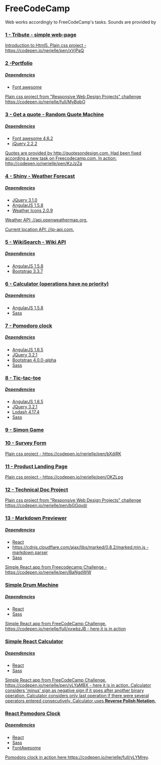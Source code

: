 # FreeCodeCamp
Web works accordingly to FreeCodeCamp's tasks.
Sounds are provided by  <a href="https://sampleswap.org" target="_blank">
    
<h3>1 - Tribute - simple web-page</h3>
Introduction to Html5. Plain css project - https://codepen.io/nerielle/pen/xVjPaQ

<h3>2 -Portfolio</h3>
<h5>Dependencies</h5>
<ul>
<li>Font awesome</li>
</ul>
Plain css project from "Responsive Web Design Projects" challenge https://codepen.io/nerielle/full/MyBqbO

<h3>3 - Get a quote - Random Quote Machine</h3>
<h5>Dependencies</h5>
<ul>
<li>Font awesome 4.6.2</li>
  <li>jQuery 2.2.2</li>
</ul>
Quotes are provided by http://quotesondesign.com.
Had been fixed according a new task on Freecodecamp.com. In action: http://codepen.io/nerielle/pen/KzJzZa

<h3>4 - Shiny - Weather Forecast</h3>
<h5>Dependencies</h5>
<ul>
<li>JQuery 3.1.0</li>
<li>AngularJS 1.5.8</li>
<li>Weather Icons 2.0.9</li>
</ul>
<p>Weather API: //api.openweathermap.org.</p>
<p>Current location API: //ip-api.com.</p>

<h3>5 - WikiSearch - Wiki API</h3>
<h5>Dependencies</h5>
<ul>
<li>AngularJS 1.5.8</li>
<li>Bootstrap 3.3.7</li>
</ul>

<h3>6 - Calculator (operations have no priority)</h3>
<h5>Dependencies</h5>
<ul>
<li>AngularJS 1.5.8</li>
<li>Sass</li>
</ul>

<h3>7 - Pomodoro clock</h3>
<h5>Dependencies</h5>
<ul>
<li>AngularJS 1.6.5</li>
<li>JQuery 3.2.1</li>
<li>Bootstrap 4.0.0-alpha</li>
<li>Sass</li>
</ul>


<h3>8 - Tic-tac-toe</h3>
<h5>Dependencies</h5>
<ul>
<li>AngularJS 1.6.5</li>
<li>JQuery 3.2.1</li>
<li>Lodash 4.17.4</li>
<li>Sass</li>
</ul>
<h3>9 - Simon Game</h3>
<h3>10 - Survey Form</h3>
Plain css project - https://codepen.io/nerielle/pen/bXdjRK
<h3>11 - Product Landing Page</h3>
Plain css project - https://codepen.io/nerielle/pen/OKZLpg
<h3>12 - Technical Doc Project</h3>
Plain css project from "Responsive Web Design Projects" challenge https://codepen.io/nerielle/pen/bGGqvdr

<h3> 13 - Markdown Previewer</h3>
<h5>Dependencies</h5>
<ul>
<li>React</li>
<li>https://cdnjs.cloudflare.com/ajax/libs/marked/0.8.2/marked.min.js - markdown parser</li>
<li>Sass</li>
</ul>
Simple React app from Freecodecamp Challenge - https://codepen.io/nerielle/pen/BaNgdWW

<h3>Simple Drum Machine</h3>
<h5>Dependencies</h5>
<ul>
<li>React</li>
<li>Sass</li>
</ul>
Simple React app from FreeCodeCamp Challenge. https://codepen.io/nerielle/full/xxwbzJB - here it is in action

<h3>Simple React Calculator</h3>
<h5>Dependencies</h5>
<ul>
<li>React</li>
<li>Sass</li>
</ul>
Simple React app from FreeCodeCamp Challenge. https://codepen.io/nerielle/pen/yLYaMBX - here it is in action.
Calculator considers 'minus' sign as negative sign if it goes after another binary operation. Calculator considers only last operation if there were several operators entered consecutively. Calculator uses <b>Reverse Polish Notation</b>.

<h3>React Pomodoro Clock</h3>
<h5>Dependencies</h5>
<ul>
<li>React</li>
<li>Sass</li>
<li>FontAwesome</li>
</ul>
Pomodoro clock in action here <a href='https://codepen.io/nerielle/full/yLYMrey'>https://codepen.io/nerielle/full/yLYMrey</a>.
